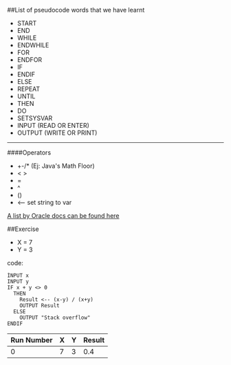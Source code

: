 ##List of pseudocode words that we have learnt

* START
* END
* WHILE
* ENDWHILE
* FOR
* ENDFOR
* IF 
* ENDIF
* ELSE
* REPEAT
* UNTIL
* THEN
* DO
* SETSYSVAR
* INPUT (READ OR ENTER)
* OUTPUT (WRITE OR PRINT)

---

####Operators

* +-/* (Ej: Java's Math Floor)
* < >
* =
* ^
* ()
* <-- set string to var

[A list by Oracle docs can be found here](https://docs.oracle.com/javase/tutorial/java/nutsandbolts/operators.html)

##Exercise

* X = 7
* Y = 3

code:

```
ÌNPUT x
INPUT y
IF x + y <> 0
  THEN
    Result <-- (x-y) / (x+y)
    OUTPUT Result
  ELSE
    OUTPUT "Stack overflow"
ENDIF

```

| Run Number | X | Y | Result |
|------------|---|---|--------|
| 0          | 7 | 3 | 0.4    |


